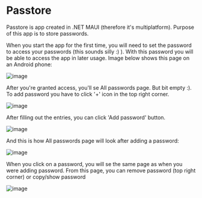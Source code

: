 # Passtore
Passtore is app created in .NET MAUI (therefore it's multiplatform). Purpose of this app is to store passwords.

When you start the app for the first time, you will need to set the password to access your passwords (this sounds silly :) ). With this password you will be able to access the app in later usage.
Image below shows this page on an Android phone:

![image](https://user-images.githubusercontent.com/46300167/200117823-b6030112-c427-497a-8340-887765af6e68.png)

After you're granted access, you'll se All passwords page. But bit empty :). To add password you have to click '+' icon in the top right corner.

![image](https://user-images.githubusercontent.com/46300167/200118059-0c96c6cc-87f5-45dc-bfe1-dc992049460a.png)

After filling out the entries, you can click 'Add password' button.

![image](https://user-images.githubusercontent.com/46300167/200118094-098e918d-b37a-44d7-b5bf-a9344d01bc6d.png)

And this is how All passwords page will look after adding a password:

![image](https://user-images.githubusercontent.com/46300167/200118142-fe8bf054-2eed-444f-8628-c46b03884257.png)

When you click on a password, you will se the same page as when you were adding password. From this page, you can remove password (top right corner) or copy/show password

![image](https://user-images.githubusercontent.com/46300167/200118188-ef7d33c2-4274-4d26-8324-56bf5fa996dc.png)
